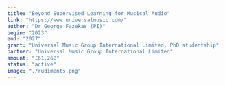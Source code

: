```yaml
---
title: "Beyond Supervised Learning for Musical Audio"
link: "https://www.universalmusic.com/"
author: "Dr George Fazekas (PI)"
begin: "2023"
end: "2027"
grant: "Universal Music Group International Limited, PhD studentship"
partner: "Universal Music Group International Limited"
amount: "£61,268"
status: "active"
image: "./rudiments.png"
---
```

